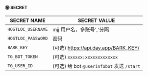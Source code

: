 #### ㊙️ SECRET
|SECRET NAME|SECRET VALUE                                                                                            |
|-----|-------------------------------------------------------------------------------------------------------------|
|`HOSTLOC_USERNAME`| mjj 用户名，多账号','分隔                        |
|`HOSTLOC_PASSWORD`| 密码                                                                 |
|`BARK_KEY`| (可选) https://api.day.app/BARK_KEY/                                                                          |
|`TG_BOT_TOKEN`| (可选) `xxxxxx:xxxxxxxxxxxxx`                                                                                 |
|`TG_USER_ID`| (可选) 给 bot `@userinfobot` 发送 `/start`                                                                       |
